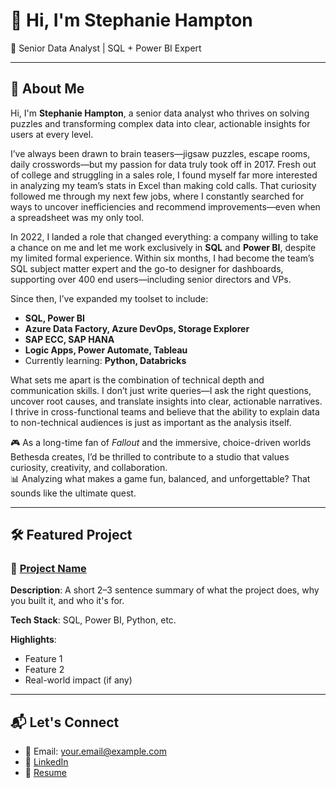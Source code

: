 # 👋 Hi, I'm Stephanie Hampton

🎯 Senior Data Analyst | SQL + Power BI Expert 

---

## 🧠 About Me

Hi, I'm **Stephanie Hampton**, a senior data analyst who thrives on solving puzzles and transforming complex data into clear, actionable insights for users at every level.

I’ve always been drawn to brain teasers—jigsaw puzzles, escape rooms, daily crosswords—but my passion for data truly took off in 2017. Fresh out of college and struggling in a sales role, I found myself far more interested in analyzing my team’s stats in Excel than making cold calls. That curiosity followed me through my next few jobs, where I constantly searched for ways to uncover inefficiencies and recommend improvements—even when a spreadsheet was my only tool.

In 2022, I landed a role that changed everything: a company willing to take a chance on me and let me work exclusively in **SQL** and **Power BI**, despite my limited formal experience. Within six months, I had become the team’s SQL subject matter expert and the go-to designer for dashboards, supporting over 400 end users—including senior directors and VPs.

Since then, I’ve expanded my toolset to include:

- **SQL, Power BI**
- **Azure Data Factory, Azure DevOps, Storage Explorer**
- **SAP ECC, SAP HANA**
- **Logic Apps, Power Automate, Tableau**
- Currently learning: **Python, Databricks**

What sets me apart is the combination of technical depth and communication skills. I don’t just write queries—I ask the right questions, uncover root causes, and translate insights into clear, actionable narratives. I thrive in cross-functional teams and believe that the ability to explain data to non-technical audiences is just as important as the analysis itself.

🎮 As a long-time fan of *Fallout* and the immersive, choice-driven worlds Bethesda creates, I’d be thrilled to contribute to a studio that values curiosity, creativity, and collaboration.  
📊 Analyzing what makes a game fun, balanced, and unforgettable? That sounds like the ultimate quest.

---

## 🛠️ Featured Project

### 🔹 **[Project Name](GitHub-link-or-demo)**  
**Description**: A short 2–3 sentence summary of what the project does, why you built it, and who it's for.

**Tech Stack**: SQL, Power BI, Python, etc.

**Highlights**:
- Feature 1
- Feature 2
- Real-world impact (if any)

---

## 📬 Let's Connect

- 📧 Email: [your.email@example.com](mailto:your.email@example.com)  
- 💼 [LinkedIn](https://www.linkedin.com/in/your-profile)  
- 📄 [Resume](link-to-resume-pdf-or-site)
